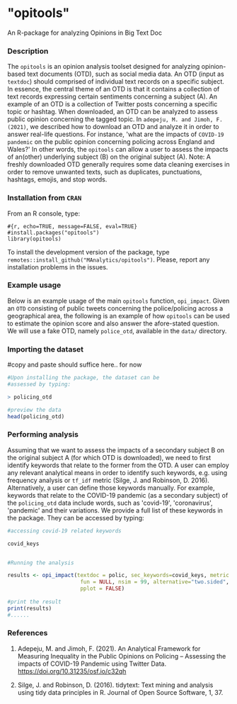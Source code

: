 # "opitools"

An R-package for analyzing Opinions in Big Text Doc

### Description

The `opitools` is an opinion analysis toolset designed for analyzing opinion-based text documents (OTD), such as social media data. An OTD (input as `textdoc`) should comprised of individual text records on a specific subject. In essence, the central theme of an OTD is that it contains a collection of text records expressing certain sentiments concerning a subject (A). An example of an OTD is a collection of Twitter posts concerning a specific topic or hashtag. When downloaded, an OTD can be analyzed to assess public opinion concerning the tagged topic. In `adepeju, M. and Jimoh, F. (2021)`, we described how to download an OTD and analyze it in order to answer real-life questions. For instance, 'what are the impacts of `COVID-19 pandemic` on the public opinion concerning policing across England and Wales?' In other words, the `opitools` can allow a user to assess the impacts of an(other) underlying subject (B) on the original subject (A). Note: A freshly downloaded OTD generally requires some data cleaning exercises in order to remove unwanted texts, such as duplicates, punctuations, hashtags, emojis, and stop words.

### Installation from `CRAN`

From an R console, type:

```{r}
#{r, echo=TRUE, message=FALSE, eval=TRUE}
#install.packages("opitools")
library(opitools)

```

To install the development version of the package, type
`remotes::install_github("MAnalytics/opitools")`. Please, report any
installation problems in the issues.

### Example usage

Below is an example usage of the main `opitools` function, `opi_impact`. Given an `OTD` consisting of public tweets concerning the police/policing across a geographical area, the following is an example of how `opitools` can be used to estimate the opinion score and also answer the afore-stated question. We will use a fake OTD, namely `police_otd`, available in the `data/` directory.

### Importing the dataset





#copy and paste should suffice here.. for now




```r
#Upon installing the package, the dataset can be 
#assessed by typing:

> policing_otd

#preview the data
head(policing_otd)

```

### Performing analysis

Assuming that we want to assess the impacts of a secondary subject B on the original subject A (for which OTD is downloaded), we need to first identify keywords that relate to the former from the OTD. A user can employ any relevant analytical means in order to identify such keywords, e.g. using frequency analysis or `tf_idf` metric (Silge, J. and Robinson, D. 2016). Alternatively, a user can define those keywords manually. For example, keywords that relate to the COVID-19 pandemic (as a secondary subject) of the `policing_otd` data include words, such as 'covid-19', 'coronavirus', 'pandemic' and their variations. We provide a full list of these keywords in the package. They can be accessed by typing:

```r
#accessing covid-19 related keywords

covid_keys 

```

```r

#Running the analysis

results <- opi_impact(textdoc = polic, sec_keywords=covid_keys, metric = 1,
                       fun = NULL, nsim = 99, alternative="two.sided",
                       pplot = FALSE)
                       
#print the result
print(results)
#......


```

### References
1. Adepeju, M. and Jimoh, F. (2021). An Analytical Framework for Measuring Inequality in the Public Opinions on Policing – Assessing the impacts of COVID-19 Pandemic using Twitter Data. https://doi.org/10.31235/osf.io/c32qh


2. Silge, J. and Robinson, D. (2016). tidytext: Text mining and analysis using tidy data principles in R. Journal of Open Source Software, 1, 37.
